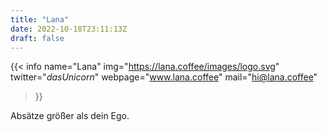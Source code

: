 ```yaml
---
title: "Lana"
date: 2022-10-18T23:11:13Z
draft: false
---
```

{{< info 
name="Lana" 
img="https://lana.coffee/images/logo.svg"
twitter="_dasUnicorn_"
webpage="www.lana.coffee"
mail="hi@lana.coffee"
>}}

Absätze größer als dein Ego.